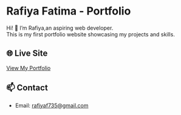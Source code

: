 # Rafiya Fatima - Portfolio

Hi! 👋 I’m Rafiya,an aspiring web developer.  
This is my first portfolio website showcasing my projects and skills.

## 🌐 Live Site
[View My Portfolio](https://loop-run.github.io/portfolio/)

## 📫 Contact
- Email: rafiyaf735@gmail.com
